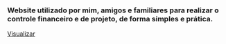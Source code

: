 <h3>Website utilizado por mim, amigos e familiares para realizar o controle financeiro e de projeto, de forma simples e prática.</h3>
<a href='https://user-images.githubusercontent.com/63760133/183269931-78a14620-71fb-4124-a22b-0286b55c7461.png' alt='foto' target='_blank'>Visualizar</a>

